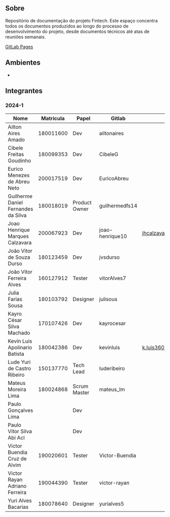 ## Sobre

Repositório de documentação do projeto Fintech. Este espaço concentra todos os documentos produzidos ao longo do processo de desenvolvimento do projeto, desde documentos técnicos até atas de reuniões semanais.

[GitLab Pages](https://fintech-doc-fga-eps-rmc-fintech-7c468b31f1296a85e3d478ec3c6978a.gitlab.io/)


## Ambientes

- 

## Integrantes

### 2024-1

| Nome | Matricula | Papel | Gitlab | Email |
|-----------|------|--------|--------|------|
| Ailton Aires Amado | 180011600 | Dev | ailtonaires |  |
| Cibele Freitas Goudinho | 180099353 | Dev | CibeleG |  |
| Eurico Menezes de Abreu Neto | 200017519 | Dev  | EuricoAbreu |  |
| Guilherme Daniel Fernandes da Silva | 180018019 | Product Owner | guilhermedfs14 |  |
| Joao Henrique Marques Calzavara | 200067923 | Dev | joao-henrique10 | jhcalzavara@hotmail.com |
| João Vitor de Souza Durso | 180123459 | Dev | jvsdurso |  |
| João Vitor Ferreira Alves | 160127912 | Tester | vitorAlves7 |  |
| Julia Farias Sousa | 180103792 | Designer | julisous |  |
| Kayro César Silva Machado | 170107426 | Dev | kayrocesar |  |
| Kevin Luis Apolinario Batista | 180042386 | Dev | kevinluis | k.luis360@gmail.com |
| Lude Yuri de Castro Ribeiro | 150137770 | Tech Lead | luderibeiro |  |
| Mateus Moreira Lima | 180024868 | Scrum Master | mateus_lm |  |
| Paulo Gonçalves Lima |  | Dev |  |  |
| Paulo Vitor Silva Abi Acl	 |  | Dev |  |  |
| Victor Buendia Cruz de Alvim | 190020601 | Tester | Victor-Buendia |  |
| Victor Rayan Adriano Ferreira | 190044390 | Tester | victor-rayan |  |
| Yuri Alves Bacarias | 180078640 | Designer | yurialves5 |  |


